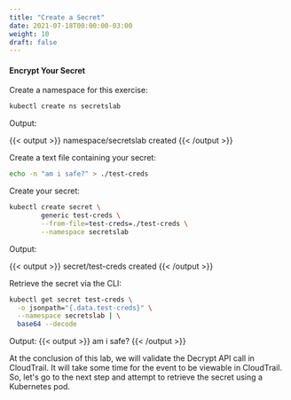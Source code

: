 ```yaml
---
title: "Create a Secret"
date: 2021-07-18T00:00:00-03:00
weight: 10
draft: false
---
```



#### Encrypt Your Secret

Create a namespace for this exercise:

```bash
kubectl create ns secretslab
```

Output:

{{< output >}}
namespace/secretslab created
{{< /output >}}

Create a text file containing your secret:

```bash
echo -n "am i safe?" > ./test-creds
```

Create your secret:

```bash
kubectl create secret \
        generic test-creds \
        --from-file=test-creds=./test-creds \
        --namespace secretslab
```

Output: 

{{< output >}}
secret/test-creds created
{{< /output >}}

Retrieve the secret via the CLI:

```bash
kubectl get secret test-creds \
  -o jsonpath="{.data.test-creds}" \
  --namespace secretslab | \
  base64 --decode
```

Output:
{{< output >}}
am i safe?
{{< /output >}}

At the conclusion of this lab, we will validate the Decrypt API call in CloudTrail. It will take some time for the event to be viewable in CloudTrail. So, let's go to the next step and attempt to retrieve the secret using a Kubernetes pod.
